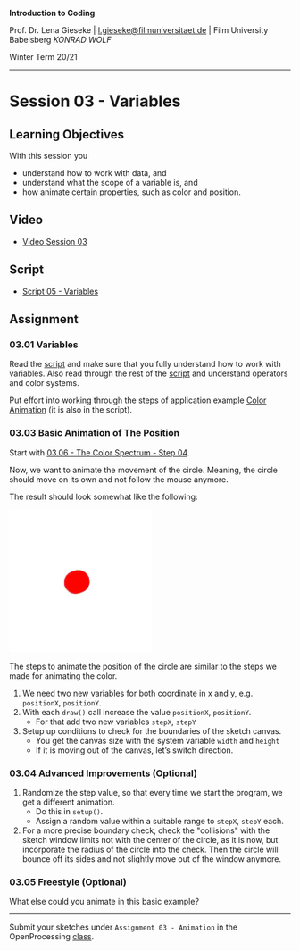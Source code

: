 **Introduction to Coding** 

Prof. Dr. Lena Gieseke | l.gieseke@filmuniversitaet.de | Film University Babelsberg *KONRAD WOLF*

Winter Term 20/21

---

# Session 03 - Variables

## Learning Objectives


With this session you 

* understand how to work with data, and
* understand what the scope of a variable is, and
* how animate certain properties, such as color and position.

## Video

* [Video Session 03](https://e.pcloud.link/publink/show?code=XZew87ZVbUKYHqidUXKJozrV1wLRHNH88Gk)


## Script

* [Script 05 - Variables](../../02_scripts/itc_ws2021_05_variables_script.md)

## Assignment


### 03.01 Variables

Read the [script]((../../02_scripts/itc_ws2021_05_variables_script.md)) and make sure that you fully understand how to work with variables. Also read through the rest of the [script](../../02_scripts/itc_ws2021_05_variables_script.md) and understand operators and color systems.

Put effort into working through the steps of application example [Color Animation](https://www.openprocessing.org/sketch/1024171) (it is also in the script).

### 03.03 Basic Animation of The Position

Start with [03.06 - The Color Spectrum - Step 04](https://www.openprocessing.org/sketch/1024185#).

Now, we want to animate the movement of the circle. Meaning, the circle should move on its own and not follow the mouse anymore.

The result should look somewhat like the following:

![ch03_03](img/ch03_03.gif)

The steps to animate the position of the circle are similar to the steps we made for animating the color.

1. We need two new variables for both coordinate in x and y, e.g. `positionX`, `positionY`.
2. With each `draw()` call increase the value `positionX`, `positionY`.
     * For that add two new variables `stepX`, `stepY`
3. Setup up conditions to check for the boundaries of the sketch canvas.
    * You get the canvas size with the system variable `width` and `height` 
    * If it is moving out of the canvas, let’s switch direction.


### 03.04 Advanced Improvements (Optional)

1. Randomize the step value, so that every time we start the program, we get a different animation.
    * Do this in `setup()`.
    * Assign a random value within a suitable range to `stepX`, `stepY` each.
2. For a more precise boundary check, check the "collisions" with the sketch window limits not with the center of the circle, as it is now, but incorporate the radius of the circle into the check. Then the circle will bounce off its sides and not slightly move out of the window anymore.

### 03.05 Freestyle (Optional)

What else could you animate in this basic example?

---

Submit your sketches under `Assignment 03 - Animation` in the OpenProcessing [class](https://www.openprocessing.org/class/64768).



